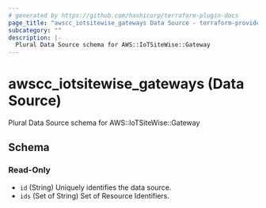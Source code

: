 ```yaml
---
# generated by https://github.com/hashicorp/terraform-plugin-docs
page_title: "awscc_iotsitewise_gateways Data Source - terraform-provider-awscc"
subcategory: ""
description: |-
  Plural Data Source schema for AWS::IoTSiteWise::Gateway
---
```


# awscc_iotsitewise_gateways (Data Source)

Plural Data Source schema for AWS::IoTSiteWise::Gateway



<!-- schema generated by tfplugindocs -->
## Schema

### Read-Only

- `id` (String) Uniquely identifies the data source.
- `ids` (Set of String) Set of Resource Identifiers.


